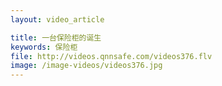 ```yaml
---
layout: video_article

title: 一台保险柜的诞生
keywords: 保险柜
file: http://videos.qnnsafe.com/videos376.flv
image: /image-videos/videos376.jpg
---
```

